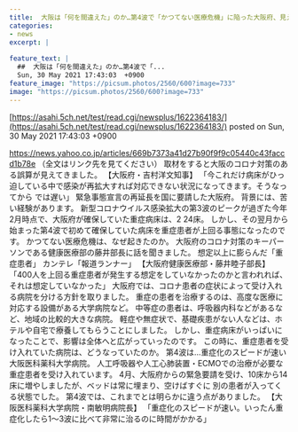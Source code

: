 ```yaml
---
title:  大阪は「何を間違えた」のか…第4波で「かつてない医療危機」に陥った大阪府、見えてきたコロナ対策での「誤算」  
categories:
- news
excerpt: |
  
feature_text: |
  ##  大阪は「何を間違えた」のか…第4波で「...
  Sun, 30 May 2021 17:43:03  +0900
feature_image: "https://picsum.photos/2560/600?image=733"
image: "https://picsum.photos/2560/600?image=733"
---
```


[https://asahi.5ch.net/test/read.cgi/newsplus/1622364183/](https://asahi.5ch.net/test/read.cgi/newsplus/1622364183/)
posted on Sun, 30 May 2021 17:43:03  +0900

<!--more-->

https://news.yahoo.co.jp/articles/669b7373a41d27b90f9f9c05440c43faccd1b78e （全文はリンク先を見てください） 取材をすると大阪のコロナ対策のある誤算が見えてきました。 【大阪府・吉村洋文知事】 「今これだけ病床がひっ迫している中で感染が再拡大すれば対応できない状況になってきます。そうなってから では遅い」 緊急事態宣言の再延長を国に要請した大阪府。 背景には、苦い経験があります。 新型コロナウイルス感染拡大の第3波のピークが過ぎた今年2月時点で、大阪府が確保していた重症病床は、2 24床。 しかし、その翌月から始まった第4波で初めて確保していた病床を重症患者が上回る事態になったのです。 かつてない医療危機は、なぜ起きたのか。 大阪府のコロナ対策のキーパーソンである健康医療部の藤井部長に話を聞きました。 想定以上に膨らんだ「重症患者」 カンテレ「報道ランナー」 【大阪府健康医療部・藤井睦子部長】 「400人を上回る重症患者が発生する想定をしていなかったのかと言われれば、それは想定していなかった」 大阪府では、コロナ患者の症状によって受け入れる病院を分ける方針を取りました。 重症の患者を治療するのは、高度な医療に対応する設備がある大学病院など。 中等症の患者は、呼吸器内科などがあるなど、地域の比較的大きな病院。 軽症や無症状で、基礎疾患がない人などは、ホテルや自宅で療養してもらうことにしました。 しかし、重症病床がいっぱいになったことで、影響は全体へと広がっていったのです。 この時に、重症患者を受け入れていた病院は、どうなっていたのか。 第4波は…重症化のスピードが速い 大阪医科薬科大学病院。 人工呼吸器や人工心肺装置・ECMOでの治療が必要な重症患者を受け入れています。 4月、大阪府からの緊急要請を受け、10床から14床に増やしましたが、ベッドは常に埋まり、空けばすぐに 別の患者が入ってくる状態でした。 第4波では、これまでとは明らかに違う点がありました。 【大阪医科薬科大学病院・南敏明病院長】 「重症化のスピードが速い。いったん重症化したら1〜3波に比べて非常に治るのに時間がかかる」
